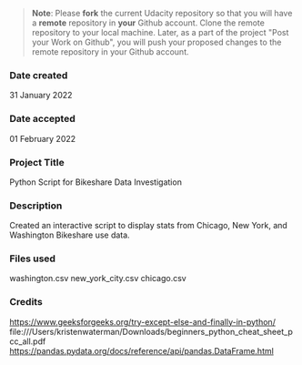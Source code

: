 >**Note**: Please **fork** the current Udacity repository so that you will have a **remote** repository in **your** Github account. Clone the remote repository to your local machine. Later, as a part of the project "Post your Work on Github", you will push your proposed changes to the remote repository in your Github account.

### Date created
31 January 2022

### Date accepted
01 February 2022

### Project Title
Python Script for Bikeshare Data Investigation

### Description
Created an interactive script to display stats from Chicago, New York, and Washington Bikeshare use data.
### Files used
washington.csv
new_york_city.csv
chicago.csv

### Credits
https://www.geeksforgeeks.org/try-except-else-and-finally-in-python/
file:///Users/kristenwaterman/Downloads/beginners_python_cheat_sheet_pcc_all.pdf
https://pandas.pydata.org/docs/reference/api/pandas.DataFrame.html
